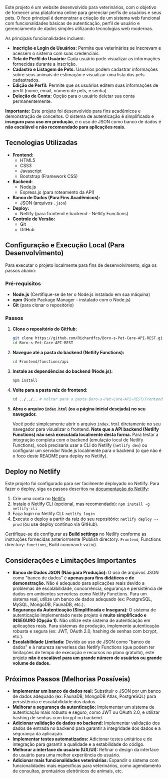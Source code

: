 Este projeto é um website desenvolvido para veterinários, com o objetivo de fornecer uma plataforma online para gerenciar perfis de usuários e seus pets.  O foco principal é demonstrar a criação de um sistema web funcional com funcionalidades básicas de autenticação, perfil de usuário e gerenciamento de dados simples utilizando tecnologias web modernas.

As principais funcionalidades incluem:

*   **Inscrição e Login de Usuários:**  Permite que veterinários se inscrevam e acessem o sistema com suas credenciais.
*   **Tela de Perfil do Usuário:**  Cada usuário pode visualizar as informações fornecidas durante a inscrição.
*   **Cadastro e Listagem de Pets:** Usuários podem cadastrar informações sobre seus animais de estimação e visualizar uma lista dos pets cadastrados.
*   **Edição de Perfil:**  Permite que os usuários editem suas informações de perfil (nome, email, número de pets, e senha).
*   **Deleção de Conta:**  Opção para o usuário deletar sua conta permanentemente.

**Importante:** Este projeto foi desenvolvido para fins acadêmicos e demonstração de conceitos.  O sistema de autenticação é simplificado e **inseguro para uso em produção**, e o uso de JSON como banco de dados é **não escalável e não recomendado para aplicações reais.**

## Tecnologias Utilizadas

*   **Frontend:**
    *   HTML5
    *   CSS3
    *   Javascript
    *   Bootstrap (Framework CSS)
*   **Backend:**
    *   Node.js
    *   Express.js (para roteamento da API)
*   **Banco de Dados (Para Fins Acadêmicos):**
    *   JSON (arquivos `.json`)
*   **Deploy:**
    *   Netlify (para frontend e backend - Netlify Functions)
*   **Controle de Versão:**
    *   Git
    *   GitHub

## Configuração e Execução Local (Para Desenvolvimento)

Para executar o projeto localmente para fins de desenvolvimento, siga os passos abaixo:

### Pré-requisitos

*   **Node.js** (Certifique-se de ter o Node.js instalado em sua máquina)
*   **npm** (Node Package Manager - instalado com o Node.js)
*   **Git** (para clonar o repositório)

### Passos

1.  **Clone o repositório do GitHub:**

    ```bash
    git clone https://github.com/Richardfcs/Boro-s-Pet-Care-API-REST.git
    cd Boro-s-Pet-Care-API-REST
    ```

2.  **Navegue até a pasta do backend (Netlify Functions):**

    ```bash
    cd Frontend/functions/api
    ```

3.  **Instale as dependências do backend (Node.js):**

    ```bash
    npm install
    ```

4.  **Volte para a pasta raiz do frontend:**

    ```bash
    cd ../../.. # Voltar para a pasta Boro-s-Pet-Care-API-REST/Frontend
    ```

5.  **Abra o arquivo `index.html` (ou a página inicial desejada) no seu navegador.**

    Você pode simplesmente abrir o arquivo `index.html` diretamente no seu navegador para visualizar o frontend.  **Note que a API backend (Netlify Functions) não será executada localmente desta forma.** Para testar a integração completa com o backend (emulação local de Netlify Functions), você precisaria usar a CLI do Netlify (`netlify dev`) ou configurar um servidor Node.js localmente para o backend (o que não é o foco deste README para deploy no Netlify).

## Deploy no Netlify

Este projeto foi configurado para ser facilmente deployado no Netlify.  Para fazer o deploy, siga os passos descritos na [documentação do Netlify](https://docs.netlify.com/get-started/):

1.  Crie uma conta no [Netlify](https://www.netlify.com/).
2.  Instale o Netlify CLI (opcional, mas recomendado): `npm install -g netlify-cli`
3.  Faça login no Netlify CLI: `netlify login`
4.  Execute o deploy a partir da raiz do seu repositório: `netlify deploy --prod` (ou use deploy contínuo via GitHub).

Certifique-se de configurar as **Build settings** no Netlify conforme as instruções fornecidas anteriormente (Publish directory: `Frontend`, Functions directory: `functions`, Build command: vazio).

## Considerações e Limitações Importantes

*   **Banco de Dados JSON (Não para Produção):**  O uso de arquivos JSON como "banco de dados" é **apenas para fins didáticos e de demonstração.**  Não é adequado para aplicações reais devido a problemas de escalabilidade, concorrência, segurança e persistência de dados em ambientes serverless como Netlify Functions. Para um sistema real, utilize um banco de dados adequado (ex: PostgreSQL, MySQL, MongoDB, FaunaDB, etc.).
*   **Segurança da Autenticação (Simplificada e Insegura):** O sistema de autenticação implementado neste projeto é **muito simplificado e INSEGURO (Opção 1).**  Não utilize este sistema de autenticação em aplicações reais. Para sistemas de produção, implemente autenticação robusta e segura (ex: JWT, OAuth 2.0, hashing de senhas com bcrypt, etc.).
*   **Escalabilidade Limitada:**  Devido ao uso de JSON como "banco de dados" e à natureza serverless das Netlify Functions (que podem ter limitações de tempo de execução e recursos no plano gratuito), este projeto **não é escalável para um grande número de usuários ou grande volume de dados.**

## Próximos Passos (Melhorias Possíveis)

*   **Implementar um banco de dados real:** Substituir o JSON por um banco de dados adequado (ex: FaunaDB, MongoDB Atlas, PostgreSQL) para persistência e escalabilidade dos dados.
*   **Melhorar a segurança da autenticação:** Implementar um sistema de autenticação mais robusto e seguro, como JWT ou OAuth 2.0, e utilizar hashing de senhas com bcrypt no backend.
*   **Adicionar validação de dados no backend:** Implementar validação dos dados de entrada no backend para garantir a integridade dos dados e a segurança da aplicação.
*   **Implementar testes automatizados:** Adicionar testes unitários e de integração para garantir a qualidade e a estabilidade do código.
*   **Melhorar a interface do usuário (UX/UI):** Refinar o design da interface do usuário para uma melhor experiência do usuário.
*   **Adicionar mais funcionalidades veterinárias:** Expandir o sistema com funcionalidades mais específicas para veterinários, como agendamento de consultas, prontuários eletrônicos de animais, etc.

